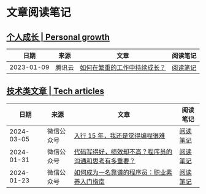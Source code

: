 # 文章阅读笔记

## [个人成长 | Personal growth](./articles/personal-growth/)

| 日期 | 来源 | 文章 | 阅读笔记 |
| --- | --- | --- | --- |
| 2023-01-09 | 腾讯云 | [如何在繁重的工作中持续成长？](https://cloud.tencent.com/developer/article/2207594?areaId=106001) | [阅读笔记](./articles/personal-growth/2023-01-09%20[腾讯云]%20如何在繁重的工作中持续成长？.md) |

## [技术类文章 | Tech articles](./articles/tech/)

| 日期 | 来源 | 文章 | 阅读笔记 |
| --- | --- | --- | --- |
| 2024-03-05 | 微信公众号 | [入行 15 年，我还是觉得编程很难](https://mp.weixin.qq.com/s/B7Z0ROkiBqqxVKkLNR9BxQ) | [阅读笔记](./articles/tech/2024-03-05%20[微信公众号]%20入行%2015%20年，我还是觉得编程很难.md) |
| 2024-01-31 | 微信公众号 | [代码写得好，绩效却不高？程序员的沟通和思考有多重要？](https://mp.weixin.qq.com/s/MLmrJfX3xNUH_wRfWF77eQ) | [阅读笔记](./articles/tech/2024-01-23%20[微信公众号]%20系列：如何成为一名靠谱的程序员.md) |
| 2024-01-23 | 微信公众号 | [如何成为一名靠谱的程序员：职业素养入门指南](https://mp.weixin.qq.com/s/7uyA8bFr8FZTRGlN38tdHg) | [阅读笔记](./articles/tech/2024-01-23%20[微信公众号]%20系列：如何成为一名靠谱的程序员.md) |